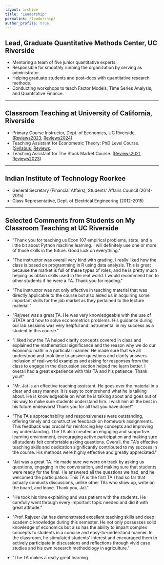```yaml
---
layout: archive
title: "Leadership"
permalink: /leadership/
author_profile: true
---
```


## Lead, Graduate Quantitative Methods Center, UC Riverside

- Mentoring a team of five junior quantitative experts.
- Responsible for smoothly running the organization by serving as administrator.
- Helping graduate students and post-docs with quantitative research methods.
- Conducting workshops to teach Factor Models, Time Series Analysis, and Quantitative Finance.
  
****

## Classroom Teaching at University of California, Riverside

- Primary Course Instructor, Dept. of Economics, UC Riverside. ([Reviews2023](http://rajveerjat.github.io/files/Teaching_files/Summer2023_reviews.pdf), [Reviews2024](http://rajveerjat.github.io/files/Teaching_files/Summer2024_reviews.pdf))
- Teaching Assistant for Econometric Theory: PhD Level Course. ([Syllabus](http://rajveerjat.github.io/files/Teaching_files/ECON205C_syllabus.pdf), [Reviews](http://rajveerjat.github.io/files/Teaching_files/Spring2024_reviews.pdf).
- Teaching Assistant for The Stock Market Course. ([Reviews2021](http://rajveerjat.github.io/files/Teaching_files/Fall2021_reviews.pdf), [Reviews2023](http://rajveerjat.github.io/files/Teaching_files/Spring2023_reviews.pdf))

****

## Indian Institute of Technology Roorkee

- General Secretary (Financial Affairs), Students' Affairs Council (2014-2015)
- Class Representative, Dept. of Electrical Engineering (2012-2015)

****

## Selected Comments from Students on My Classroom Teaching at UC Riverside

- "Thank you for teaching us Econ 107 empirical problems, state, and a little bit about Python machine learning. I will definitely use one or more of those skills in the future. Good luck on everything."

- "The instructor was overall very kind with grading. I really liked how the class is based on programming in R using data analysis. This is great because the market is full of these types of roles, and he is pretty much helping us obtain skills used in the real world. I would recommend him to other students if he were a TA. Thank you for reading."

- "The instructor was not only effective in teaching material that was directly applicable to the course but also aided us in acquiring some important skills for the job market as they pertained to the lecture material."

- "Rajveer was a great TA. He was very knowledgeable with the use of STATA and how to solve econometrics problems. His guidance during our lab sessions was very helpful and instrumental in my success as a student in this course."

- "I liked how the TA helped clarify concepts covered in class and explained the mathematical significance and the reason why we do our economic math in a particular manner. He made sure that we all understood and took time to answer questions and clarify answers. Inclusion of real-world examples and asking for responses from the class to engage in the discussion section helped me learn better. I overall had a great experience with this TA and his patience. Thank you!!"

- "Mr. Jat is an effective teaching assistant. He goes over the material in a clear and easy manner. It is easy to comprehend what he is talking about. He is knowledgeable on what he is talking about and goes out of his way to make sure students understand him. I wish him all the best in his future endeavors! Thank you for all that you have done!"

- "The TA's approachability and responsiveness were outstanding, offering timely and constructive feedback on homework assignments. This feedback was crucial for reinforcing key concepts and improving my understanding. The TA also created an engaging and supportive learning environment, encouraging active participation and making sure all students felt comfortable asking questions. Overall, the TA's effective teaching skills and dedication significantly contributed to my success in the course. His methods were highly effective and greatly appreciated."

- "Jat was a great TA. He made sure we were on track by asking us questions, engaging in the conversation, and making sure that students were ready for the final. He answered all the questions we had, and he welcomed the participation. This TA is the first TA I had so far that actually conducts discussions, unlike other TAs who show up, write on the board, and leave. Thank you, Jat."

- "He took his time explaining and was patient with the students. He carefully went through every important topic needed and did it with great attitude."

- "Prof. Rajveer Jat has demonstrated excellent teaching skills and deep academic knowledge during this semester. He not only possesses solid knowledge of economics but also has the ability to impart complex concepts to students in a concise and easy-to-understand manner. In the classroom, he stimulated students' interest and encouraged them to actively participate in discussions and reflections through vivid case studies and his own research methodology in agriculture."

- "The TA makes a really great learning

